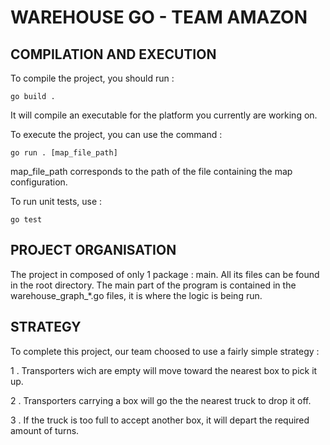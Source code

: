 # WAREHOUSE GO - TEAM AMAZON

## COMPILATION AND EXECUTION

To compile the project, you should run :

```
go build .
```

It will compile an executable for the platform you currently are working on.

To execute the project, you can use the command :

```
go run . [map_file_path]
```

map_file_path corresponds to the path of the file containing the map configuration.

To run unit tests, use :

```
go test
```

## PROJECT ORGANISATION

The project in composed of only 1 package : main. All its files can be found in the root directory.
The main part of the program is contained in the warehouse_graph_*.go files, it is where the logic is being run.

## STRATEGY

To complete this project, our team choosed to use a fairly simple strategy :

 1 . Transporters wich are empty will move toward the nearest box to pick it up.

 2 . Transporters carrying a box will go the the nearest truck to drop it off.

 3 . If the truck is too full to accept another box, it will depart the required amount of turns.

